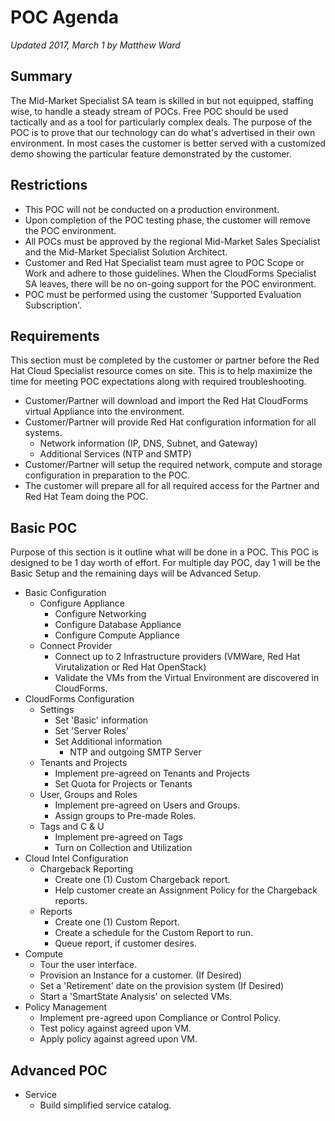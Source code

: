 # POC Agenda
*Updated 2017, March 1 by Matthew Ward*

## Summary
The Mid-Market Specialist SA team is skilled in but not equipped, staffing wise, to handle a steady stream of POCs. Free POC should be used tactically and as a tool for particularly complex deals. The purpose of the POC is to prove that our technology can do what's advertised in their own environment. In most cases the customer is better served with a customized demo showing the particular feature demonstrated by the customer.

## Restrictions
* This POC will not be conducted on a production environment.
* Upon completion of the POC testing phase, the customer will remove the POC environment.  
* All POCs must be approved by the regional Mid-Market Sales Specialist and the Mid-Market Specialist Solution Architect.
* Customer and Red Hat Specialist team must agree to POC Scope or Work and adhere to those guidelines. When the CloudForms Specialist SA leaves, there will be no on-going support for the POC environment.
* POC must be performed using the customer 'Supported Evaluation Subscription'.

## Requirements
This section must be completed by the customer or partner before the Red Hat Cloud Specialist resource comes on site. This is to help maximize the time for meeting POC expectations along with required troubleshooting.

* Customer/Partner will download and import the Red Hat CloudForms virtual Appliance into the environment.
* Customer/Partner will provide Red Hat configuration information for all systems.
   * Network information (IP, DNS, Subnet, and Gateway)
   * Additional Services (NTP and SMTP)
* Customer/Partner will setup the required network, compute and storage configuration in preparation to the POC.
* The customer will prepare all for all required access for the Partner and Red Hat Team doing the POC.


## Basic POC
Purpose of this section is it outline what will be done in a POC. This POC is designed to be 1 day worth of effort. For multiple day POC, day 1 will be the Basic Setup and the remaining days will be Advanced Setup.

* Basic Configuration
   * Configure Appliance
      * Configure Networking
      * Configure Database Appliance
      * Configure Compute Appliance
   * Connect Provider
      * Connect up to 2 Infrastructure providers (VMWare, Red Hat Virutalization or Red Hat OpenStack)
      * Validate the VMs from the Virtual Environment are discovered in CloudForms.
* CloudForms Configuration
   * Settings
      * Set 'Basic' information
      * Set 'Server Roles'
      * Set Additional information
         * NTP and outgoing SMTP Server
   * Tenants and Projects
      * Implement pre-agreed on Tenants and Projects
      * Set Quota for Projects or Tenants
   * User, Groups and Roles
      * Implement pre-agreed on Users and Groups.
      * Assign groups to Pre-made Roles.
   * Tags and C & U
      * Implement pre-agreed on Tags
      * Turn on Collection and Utilization
* Cloud Intel Configuration
   * Chargeback Reporting
      * Create one (1) Custom Chargeback report.
      * Help customer create an Assignment Policy for the Chargeback reports.
   * Reports
      * Create one (1) Custom Report.
      * Create a schedule for the Custom Report to run.
      * Queue report, if customer desires.
* Compute
   * Tour the user interface.
   * Provision an Instance for a customer. (If Desired)
   * Set a 'Retirement' date on the provision system (If Desired)
   * Start a 'SmartState Analysis' on selected VMs.
* Policy Management
   * Implement pre-agreed upon Compliance or Control Policy.
   * Test policy against agreed upon VM.
   * Apply policy against agreed upon VM.

## Advanced POC
* Service
    * Build simplified service catalog.

